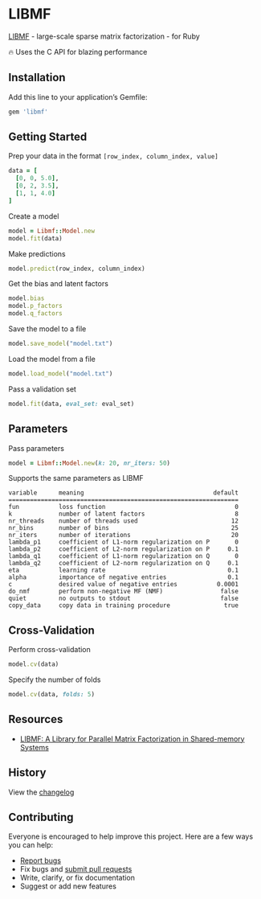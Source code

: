 # LIBMF

[LIBMF](https://github.com/cjlin1/libmf) - large-scale sparse matrix factorization - for Ruby

:fire: Uses the C API for blazing performance

## Installation

Add this line to your application’s Gemfile:

```ruby
gem 'libmf'
```

## Getting Started

Prep your data in the format `[row_index, column_index, value]`

```ruby
data = [
  [0, 0, 5.0],
  [0, 2, 3.5],
  [1, 1, 4.0]
]
```

Create a model

```ruby
model = Libmf::Model.new
model.fit(data)
```

Make predictions

```ruby
model.predict(row_index, column_index)
```

Get the bias and latent factors

```ruby
model.bias
model.p_factors
model.q_factors
```

Save the model to a file

```ruby
model.save_model("model.txt")
```

Load the model from a file

```ruby
model.load_model("model.txt")
```

Pass a validation set

```ruby
model.fit(data, eval_set: eval_set)
```

## Parameters

Pass parameters

```ruby
model = Libmf::Model.new(k: 20, nr_iters: 50)
```

Supports the same parameters as LIBMF

```text
variable      meaning                                    default
================================================================
fun           loss function                                    0
k             number of latent factors                         8
nr_threads    number of threads used                          12
nr_bins       number of bins                                  25
nr_iters      number of iterations                            20
lambda_p1     coefficient of L1-norm regularization on P       0
lambda_p2     coefficient of L2-norm regularization on P     0.1
lambda_q1     coefficient of L1-norm regularization on Q       0
lambda_q2     coefficient of L2-norm regularization on Q     0.1
eta           learning rate                                  0.1
alpha         importance of negative entries                 0.1
c             desired value of negative entries           0.0001
do_nmf        perform non-negative MF (NMF)                false
quiet         no outputs to stdout                         false
copy_data     copy data in training procedure               true
```

## Cross-Validation

Perform cross-validation

```ruby
model.cv(data)
```

Specify the number of folds

```ruby
model.cv(data, folds: 5)
```

## Resources

- [LIBMF: A Library for Parallel Matrix Factorization in Shared-memory Systems](https://www.csie.ntu.edu.tw/~cjlin/papers/libmf/libmf_open_source.pdf)

## History

View the [changelog](https://github.com/ankane/libmf/blob/master/CHANGELOG.md)

## Contributing

Everyone is encouraged to help improve this project. Here are a few ways you can help:

- [Report bugs](https://github.com/ankane/libmf/issues)
- Fix bugs and [submit pull requests](https://github.com/ankane/libmf/pulls)
- Write, clarify, or fix documentation
- Suggest or add new features
